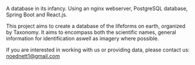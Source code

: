 A database in its infancy. Using an nginx webserver, PostgreSQL database, Spring Boot and React.js. 

This project aims to create a database of the lifeforms on earth, organized by Taxonomy. It aims to encompass both the scientific names, general information for identification aswell as imagery where possible.

If you are interested in working with us or providing data, please contact us: noednett1@gmail.com
